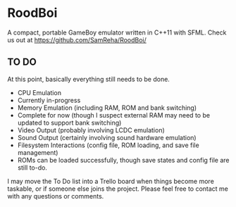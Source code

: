# RoodBoi
A compact, portable GameBoy emulator written in C++11 with SFML.
Check us out at https://github.com/SamReha/RoodBoi/

## TO DO
At this point, basically everything still needs to be done.
* CPU Emulation
 * Currently in-progress
* Memory Emulation (including RAM, ROM and bank switching)
 * Complete for now (though I suspect external RAM may need to be updated to support bank switching)
* Video Output (probably involving LCDC emulation)
* Sound Output (certainly involving sound hardware emulation)
* Filesystem Interactions (config file, ROM loading, and save file management)
 * ROMs can be loaded successfully, though save states and config file are still to-do.

I may move the To Do list into a Trello board when things become more taskable, or if someone else joins the project. Please feel free to contact me with any questions or comments.
